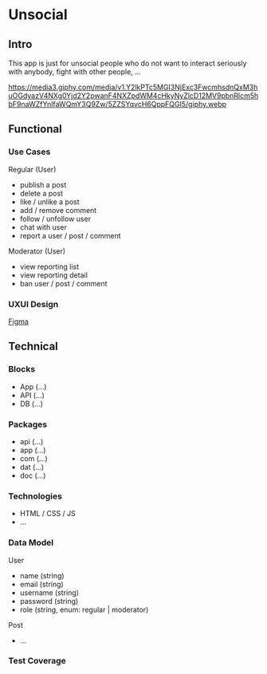 # Unsocial

## Intro


This app is just for unsocial people who do not want to interact seriously with anybody, fight with other people, ...

https://media3.giphy.com/media/v1.Y2lkPTc5MGI3NjExc3FwcmhsdnQxM3huOGdyazV4NXg0Yjd2Y2pwanF4NXZpdWM4cHkyNyZlcD12MV9pbnRlcm5hbF9naWZfYnlfaWQmY3Q9Zw/5ZZSYqvcH6QppFQGI5/giphy.webp

## Functional

### Use Cases

Regular (User)
- publish a post
- delete a post
- like / unlike a post
- add / remove comment
- follow / unfollow user
- chat with user
- report a user / post / comment

Moderator (User)
- view reporting list
- view reporting detail
- ban user / post / comment

### UXUI Design

[Figma](https://figma.com)

## Technical

### Blocks

- App (...)
- API (...)
- DB (...)

### Packages

- api (...)
- app (...)
- com (...)
- dat (...)
- doc (...)

### Technologies

- HTML / CSS / JS 
- ...

### Data Model

User
- name (string)
- email (string)
- username (string)
- password (string)
- role (string, enum: regular | moderator)

Post
- ...

### Test Coverage

